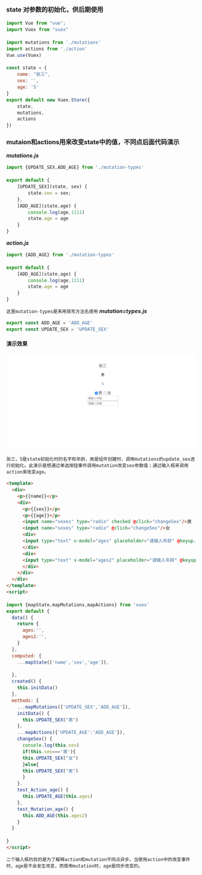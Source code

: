 ### state 对参数的初始化，供后期使用

``` js
import Vue from "vue";
import Vuex from "vuex"

import mutations from './mutations'
import actions from './action'
Vue.use(Vuex)

const state = {
    name: "张三",
    sex: '',
    age: '5'
}
export default new Vuex.Store({
    state,
    mutations,
    actions
})
```

### mutaion和actions用来改变state中的值，不同点后面代码演示

*<b>mutations.js</b>*
``` js
import {UPDATE_SEX,ADD_AGE} from './mutation-types'

export default {
    [UPDATE_SEX](state, sex) {
        state.sex = sex;
    },
    [ADD_AGE](state,age) {
        console.log(age,1111)
        state.age = age
    }
}
```
*<b>action.js</b>*
``` js
import {ADD_AGE} from './mutation-types'

export default {
    [ADD_AGE](state,age) {
        console.log(age,1111)
        state.age = age
    }
}
```
`这里mutation-types是来用简写方法名使用`
*<b> mutation=types.js</b>*
``` js
export const ADD_AGE = 'ADD_AGE'
export const UPDATE_SEX = 'UPDATE_SEX'
```

#### 演示效果
![](./src/assets/1.png)

`张三，5是state初始化时的名字和年龄，男是组件创建时，调用mutations的update_sex进行初始化。此演示是想通过单选按钮事件调用mutation改变sex参数值；通过输入框来调用action来改变age。`

``` html
<template>
  <div>
    <p>{{name}}</p>
    <div>
      <p>{{sex}}</p>
      <p>{{age}}</p>
      <input name="sexes" type="radio" checked @click="changeSex"/>男
      <input name="sexes" type="radio" @click="changeSex"/>女
      <div>
      <input type="text" v-model="ages" placeholder="请输入年龄" @keyup.enter="test_Action_age"/>
      </div>
      <div>
      <input type="text" v-model="ages2" placeholder="请输入年龄" @keyup.enter="test_Mutation_age"/>
      </div>
    </div>
  </div>
</template>
<script>

import {mapState,mapMutations,mapActions} from 'vuex'
export default {
  data() {
    return {
      ages:'',
      ages2:'',
    }
  },
  computed: {
    ...mapState(['name','sex','age']),
    
  },
  created() {
    this.initData()
  },
  methods: {
    ...mapMutations(['UPDATE_SEX','ADD_AGE']),
    initData() {
      this.UPDATE_SEX("男")
    },
    ...mapActions({'UPDATE_AGE':'ADD_AGE'}),
    changeSex() {
      console.log(this.sex)
      if(this.sex==='男'){
      this.UPDATE_SEX("女")
      }else{
      this.UPDATE_SEX("男")
      }
    },
    test_Action_age() {
      this.UPDATE_AGE(this.ages)
    },
    test_Mutation_age() {
      this.ADD_AGE(this.ages2)
    }
  }
  
}
</script>
```

`二个输入框的目的是为了解释action和mutation不同点异步。当使用action中的改变事件时，age是不会发生改变，而使用mutation时，age是同步改变的。`
